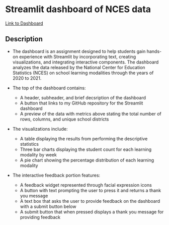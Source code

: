 # Streamlit dashboard of NCES data
[Link to Dashboard](https://app-507-dashboard.streamlit.app)

## Description
- The dashboard is an assignment designed to help students gain hands-on experience with Streamlit by incorporating text, creating visualizations, and integrating interactive components. The dashboard analyzes the data released by the National Center for Education Statistics (NCES) on school learning modalities through the years of 2020 to 2021.

- The top of the dashboard contains:
  - A header, subheader, and brief decsription of the dashboard 
  - A button that links to my GitHub repository for the Streamlit dashboard
  - A preview of the data with metrics above stating the total number of rows, columns, and unique school districts
 
- The visualizations include:
  -  A table displaying the results from performing the descriptive statistics
  -  Three bar charts displaying the student count for each learning modality by week
  -  A pie chart showing the percentage distribution of each learning modality
 
- The interactive feedback portion features: 
  -  A feedback widget represented through facial expression icons
  -  A button with text prompting the user to press it and returns a thank you message
  -  A text box that asks the user to provide feedback on the dashboard with a submit button below
  -  A submit button that when pressed displays a thank you message for providing feedback
